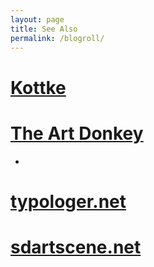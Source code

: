 ```yaml
---
layout: page
title: See Also
permalink: /blogroll/
---
```


# [Kottke](https://www.kottke.org)
# [The Art Donkey](https://www.theartdonkey.com/)

-

# [typologer.net](https://www.typologer.net)
# [sdartscene.net](https://www.sdartscene.net)

